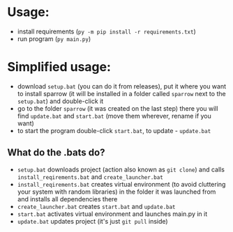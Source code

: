 # Usage:   
- install requirements (`py -m pip install -r requirements.txt`)
- run program (`py main.py`)

# Simplified usage:   
- download `setup.bat` (you can do it from releases), put it where you want to install sparrow (it will be installed in a folder called `sparrow` next to the `setup.bat`) and double-click it
- go to the folder `sparrow` (it was created on the last step) there you will find `update.bat` and `start.bat` (move them wherever, rename if you want)
- to start the program double-click `start.bat`, to update - `update.bat`

## What do the .bats do?
- `setup.bat` downloads project (action also known as `git clone`) and calls `install_reqirements.bat` and `create_launcher.bat`
- `install_reqirements.bat` creates virtual environment (to avoid cluttering your system with random libraries) in the folder it was launched from and installs all dependencies there
- `create_launcher.bat` creates `start.bat` and `update.bat`
- `start.bat` activates virtual environment and launches main.py in it
- `update.bat` updates project (it's just `git pull` inside)
